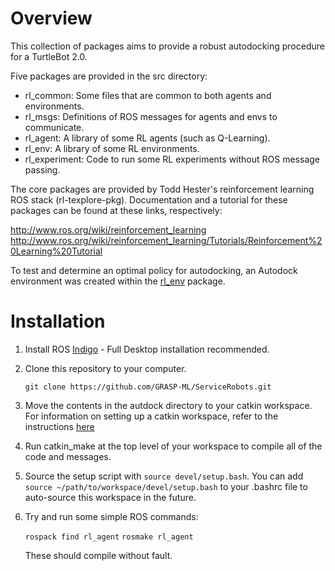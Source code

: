 # Overview
This collection of packages aims to provide a robust autodocking procedure for a TurtleBot 2.0. 

Five packages are provided in the src directory:
- rl_common:     Some files that are common to both agents and environments.
- rl_msgs:       Definitions of ROS messages for agents and envs to communicate.
- rl_agent:      A library of some RL agents (such as Q-Learning).
- rl_env:        A library of some RL environments.
- rl_experiment: Code to run some RL experiments without ROS message passing.

The core packages are provided by Todd Hester's reinforcement learning ROS stack (rl-texplore-pkg). Documentation and a tutorial for these packages can be found at these links, respectively:

http://www.ros.org/wiki/reinforcement_learning
http://www.ros.org/wiki/reinforcement_learning/Tutorials/Reinforcement%20Learning%20Tutorial 

To test and determine an optimal policy for autodocking, an Autodock environment was created within the [rl_env](http://wiki.ros.org/rl_env) package.

# Installation
1. Install ROS [Indigo](http://wiki.ros.org/indigo/Installation/Ubuntu) - Full Desktop installation recommended. 	
2. Clone this repository to your computer. 

	`git clone https://github.com/GRASP-ML/ServiceRobots.git`

3. Move the contents in the autdock directory to your catkin workspace. For information on setting up a catkin workspace, refer to the instructions [here](http://wiki.ros.org/catkin/Tutorials/create_a_workspace)
4. Run catkin_make at the top level of your workspace to compile all of the code and messages. 
5. Source the setup script with `source devel/setup.bash`. You can add `source ~/path/to/workspace/devel/setup.bash` to your .bashrc file to auto-source this workspace in the future.
6. Try and run some simple ROS commands: 
	
	`rospack find rl_agent`
	`rosmake rl_agent`

	These should compile without fault. 






